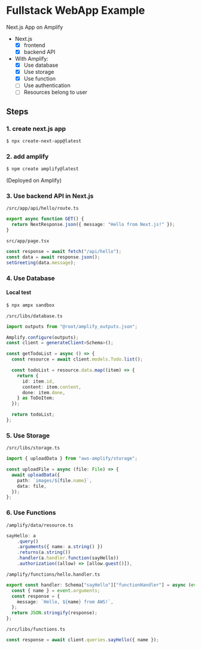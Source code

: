 # Fullstack WebApp Example

Next.js App on Amplify

- Next.js
  - [x] frontend
  - [x] backend API
- With Amplify:
  - [x] Use database
  - [x] Use storage
  - [x] Use function
  - [ ] Use authentication
  - [ ] Resources belong to user

## Steps

### 1. create next.js app

```bash
$ npx create-next-app@latest
```

### 2. add amplify

```bash
$ npm create amplify@latest
```

(Deployed on Amplify)

### 3. Use backend API in Next.js

`/src/app/api/hello/route.ts`

```ts
export async function GET() {
  return NextResponse.json({ message: "Hello from Next.js!" });
}
```

`src/app/page.tsx`

```ts
const response = await fetch("/api/hello");
const data = await response.json();
setGreeting(data.message);
```

### 4. Use Database

#### Local test

```bash
$ npx ampx sandbox
```

`/src/libs/database.ts`

```ts
import outputs from "@root/amplify_outputs.json";

Amplify.configure(outputs);
const client = generateClient<Schema>();
```

```ts
const getTodoList = async () => {
  const resource = await client.models.Todo.list();

  const todoList = resource.data.map((item) => {
    return {
      id: item.id,
      content: item.content,
      done: item.done,
    } as ToDoItem;
  });

  return todoList;
};
```

### 5. Use Storage

`/src/libs/storage.ts`

```ts
import { uploadData } from "aws-amplify/storage";

const uploadFile = async (file: File) => {
  await uploadData({
    path: `images/${file.name}`,
    data: file,
  });
};
```

### 6. Use Functions

`/amplify/data/resource.ts`

```ts
sayHello: a
    .query()
    .arguments({ name: a.string() })
    .returns(a.string())
    .handler(a.handler.function(sayHello))
    .authorization((allow) => [allow.guest()]),
```

`/amplify/functions/hello.handler.ts`

```ts
export const handler: Schema["sayHello"]["functionHandler"] = async (event) => {
  const { name } = event.arguments;
  const response = {
    message: `Hello, ${name} from AWS!`,
  };
  return JSON.stringify(response);
};
```

`/src/libs/functions.ts`

```ts
const response = await client.queries.sayHello({ name });
```
